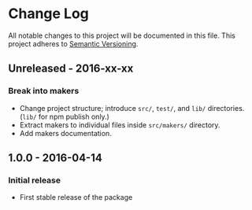 # Change Log
All notable changes to this project will be documented in this file.
This project adheres to [Semantic Versioning](http://semver.org/spec/v2.0.0.html).

## Unreleased - 2016-xx-xx
### Break into makers
- Change project structure; introduce `src/`, `test/`, and `lib/` directories. (`lib/` for npm publish only.)
- Extract makers to individual files inside `src/makers/` directory.
- Add makers documentation.

## 1.0.0 - 2016-04-14
### Initial release
- First stable release of the package
